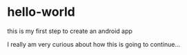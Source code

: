 # hello-world
this is my first step to create an android app

I really am very curious about how this is going to continue...

